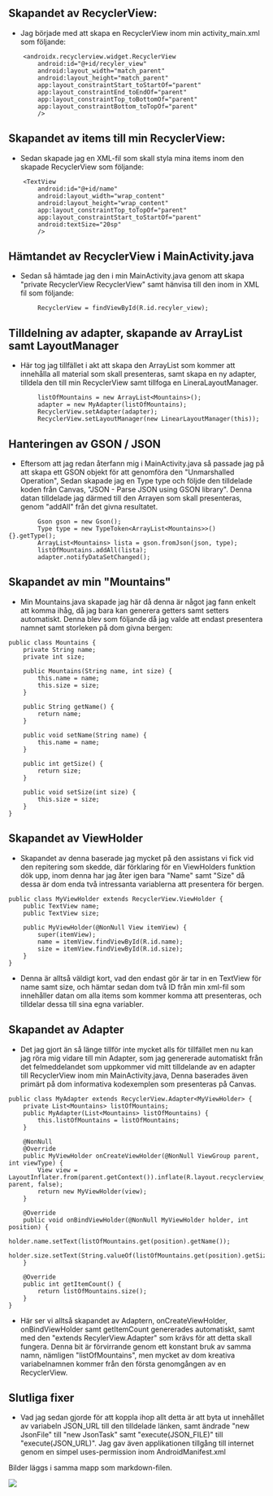 ## Skapandet av RecyclerView:
- Jag började med att skapa en RecyclerView inom min activity_main.xml som följande:

```
    <androidx.recyclerview.widget.RecyclerView
        android:id="@+id/recyler_view"
        android:layout_width="match_parent"
        android:layout_height="match_parent"
        app:layout_constraintStart_toStartOf="parent"
        app:layout_constraintEnd_toEndOf="parent"
        app:layout_constraintTop_toBottomOf="parent"
        app:layout_constraintBottom_toTopOf="parent"
        />
```

## Skapandet av items till min RecyclerView:
- Sedan skapade jag en XML-fil som skall styla mina items inom den skapade RecyclerView som följande:
```
    <TextView
        android:id="@+id/name"
        android:layout_width="wrap_content"
        android:layout_height="wrap_content"
        app:layout_constraintTop_toTopOf="parent"
        app:layout_constraintStart_toStartOf="parent"
        android:textSize="20sp"
        />
```
## Hämtandet av RecyclerView i MainActivity.java
- Sedan så hämtade jag den i min MainActivity.java genom att skapa "private RecyclerView RecyclerView" 
  samt hänvisa till den inom in XML fil som följande:
```
        RecyclerView = findViewById(R.id.recyler_view);
```

## Tilldelning av adapter, skapande av ArrayList samt LayoutManager
- Här tog jag tillfället i akt att skapa den ArrayList som kommer att innehålla all material som skall presenteras, 
  samt skapa en ny adapter, tilldela den till min RecyclerView samt tillfoga en LineraLayoutManager.
```
        listOfMountains = new ArrayList<Mountains>();
        adapter = new MyAdapter(listOfMountains);
        RecyclerView.setAdapter(adapter);
        RecyclerView.setLayoutManager(new LinearLayoutManager(this));
```

## Hanteringen av GSON / JSON
- Eftersom att jag redan återfann mig i MainActivity.java så passade jag på att skapa ett GSON objekt för att genomföra den "Unmarshalled Operation",
Sedan skapade jag en Type type och följde den tilldelade koden från Canvas, "JSON - Parse JSON using GSON library".
Denna datan tilldelade jag därmed till den Arrayen som skall presenteras, genom "addAll" från det givna resultatet.
```
        Gson gson = new Gson();
        Type type = new TypeToken<ArrayList<Mountains>>() {}.getType();
        ArrayList<Mountains> lista = gson.fromJson(json, type);
        listOfMountains.addAll(lista);
        adapter.notifyDataSetChanged();
```          
 
##  Skapandet av min "Mountains"
- Min Mountains.java skapade jag här då denna är något jag fann enkelt att komma ihåg, då jag bara kan generera getters samt setters automatiskt.
Denna blev som följande då jag valde att endast presentera namnet samt storleken på dom givna bergen:
```
public class Mountains {
    private String name;
    private int size;

    public Mountains(String name, int size) {
        this.name = name;
        this.size = size;
    }

    public String getName() {
        return name;
    }

    public void setName(String name) {
        this.name = name;
    }

    public int getSize() {
        return size;
    }

    public void setSize(int size) {
        this.size = size;
    }
}
```
## Skapandet av ViewHolder
- Skapandet av denna baserade jag mycket på den assistans vi fick vid den repitering som skedde, där förklaring för en ViewHolders funktion dök upp,
inom denna har jag åter igen bara "Name" samt "Size" då dessa är dom enda två intressanta variablerna att presentera för bergen. 
  
```
public class MyViewHolder extends RecyclerView.ViewHolder {
    public TextView name;
    public TextView size;

    public MyViewHolder(@NonNull View itemView) {
        super(itemView);
        name = itemView.findViewById(R.id.name);
        size = itemView.findViewById(R.id.size);
    }
}
```
- Denna är alltså väldigt kort, vad den endast gör är tar in en TextView för name samt size, och hämtar sedan dom två ID från min xml-fil som innehåller
datan om alla items som kommer komma att presenteras, och tilldelar dessa till sina egna variabler.


## Skapandet av Adapter
- Det jag gjort än så länge tillför inte mycket alls för tillfället men nu kan jag röra mig vidare till min Adapter,
som jag genererade automatiskt från det felmeddelandet som uppkommer vid mitt tilldelande av en adapter till RecyclerView inom min MainActivity.java,
Denna baserades även primärt på dom informativa kodexemplen som presenteras på Canvas.
  
```
public class MyAdapter extends RecyclerView.Adapter<MyViewHolder> {
    private List<Mountains> listOfMountains;
    public MyAdapter(List<Mountains> listOfMountains) {
        this.listOfMountains = listOfMountains;
    }

    @NonNull
    @Override
    public MyViewHolder onCreateViewHolder(@NonNull ViewGroup parent, int viewType) {
        View view = LayoutInflater.from(parent.getContext()).inflate(R.layout.recyclerview_items, parent, false);
        return new MyViewHolder(view);
    }

    @Override
    public void onBindViewHolder(@NonNull MyViewHolder holder, int position) {
            holder.name.setText(listOfMountains.get(position).getName());
            holder.size.setText(String.valueOf(listOfMountains.get(position).getSize()));
    }

    @Override
    public int getItemCount() {
        return listOfMountains.size();
    }
}
```
- Här ser vi alltså skapandet av Adaptern, onCreateViewHolder, onBindViewHolder samt getItemCount
genererades automatiskt, samt med den "extends RecylerView.Adapter<MyViewHolder>" som krävs för att detta skall fungera. Denna bit är förvirrande genom ett konstant bruk av samma namn,
nämligen "listOfMountains", men mycket av dom kreativa variabelnamnen kommer från den första genomgången av en RecyclerView.   

## Slutliga fixer

- Vad jag sedan gjorde för att koppla ihop allt detta är att byta ut innehållet av variabeln JSON_URL till den tilldelade länken,
samt ändrade "new JsonFile" till "new JsonTask" samt "execute(JSON_FILE)" till "execute(JSON_URL)". Jag gav även applikationen tillgång till internet genom
en simpel uses-permission inom AndroidManifest.xml
 

Bilder läggs i samma mapp som markdown-filen.

![](Skärmdump.png)

